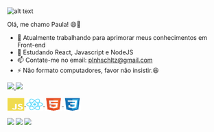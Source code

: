 ###
![alt text](https://user-images.githubusercontent.com/70382532/138322189-2db8df52-9dcb-40a0-88a8-c365466bd33d.gif)


 
   Olá, me chamo Paula! 😄🔻

- 🔭 Atualmente trabalhando para aprimorar meus conhecimentos em Front-end
- 🌱 Estudando React, Javascript e NodeJS
- 📫 Contate-me no email: plnhschltz@gmail.com
- ⚡ Não formato computadores, favor não insistir.😆

<div>
  <a href="https://github.com/paulaLopes2270">
  <img height="180em" src="https://github-readme-stats.vercel.app/api?username=paulalopes2270&show_icons=true&theme=dracula&include_all_commits=true&count_private=true"/>
  <img height="180em" src="https://github-readme-stats.vercel.app/api/top-langs/?username=paulalopes2270&layout=compact&langs_count=7&theme=dracula"/>
</div>

  
  <div style="display: inline_block"><br>
  <img align="center" alt="Paula-Js" height="30" width="40" src="https://raw.githubusercontent.com/devicons/devicon/master/icons/javascript/javascript-plain.svg">
  <img align="center" alt="Paula-React" height="30" width="40" src="https://raw.githubusercontent.com/devicons/devicon/master/icons/react/react-original.svg">
  <img align="center" alt="Paula-HTML" height="30" width="40" src="https://raw.githubusercontent.com/devicons/devicon/master/icons/html5/html5-original.svg">
  <img align="center" alt="Paula-CSS" height="30" width="40" src="https://raw.githubusercontent.com/devicons/devicon/master/icons/css3/css3-original.svg">
 

</div>
  
  <br> 
  <div> 
  <a href="https://www.instagram.com/paulinha_schultz/" target="_blank"><img src="https://img.shields.io/badge/-Instagram-%23E4405F?style=for-the-badge&logo=instagram&logoColor=white" target="_blank"></a>
  <a href = "mailto:plnhschltz@gmail.com"><img src="https://img.shields.io/badge/-Gmail-%23333?style=for-the-badge&logo=gmail&logoColor=white" target="_blank"></a>
  <a href="https://www.linkedin.com/in/paula-lopes-b78ba1196/" target="_blank"><img src="https://img.shields.io/badge/-LinkedIn-%230077B5?style=for-the-badge&logo=linkedin&logoColor=white" target="_blank"></a> 
    
 
</div>

